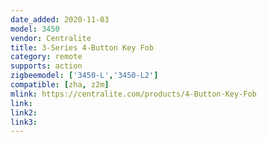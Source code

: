 ```yaml
---
date_added: 2020-11-03
model: 3450
vendor: Centralite
title: 3-Series 4-Button Key Fob
category: remote
supports: action
zigbeemodel: ['3450-L','3450-L2']
compatible: [zha, z2m]
mlink: https://centralite.com/products/4-Button-Key-Fob
link: 
link2: 
link3: 
---
```

